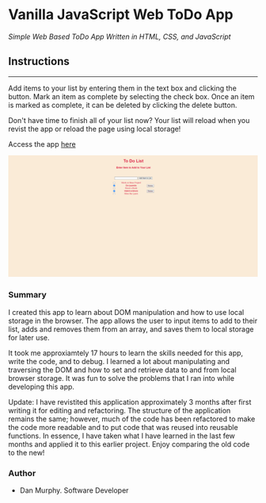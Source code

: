 # Vanilla JavaScript Web ToDo App

_Simple Web Based ToDo App Written in HTML, CSS, and JavaScript_

## Instructions

---

Add items to your list by entering them in the text box and clicking the button. Mark an item as complete by selecting the check box. Once an item is marked as complete, it can be deleted by clicking the delete button.

Don't have time to finish all of your list now? Your list will reload when you revist the app or reload the page using local storage!

Access the app [here](https://danielmurphy1.github.io/ToDoApp/)

![ToDoApp Screen](https://github.com/danielmurphy1/ToDoApp/blob/master/ToDoApp%20Screen.PNG)

### Summary

I created this app to learn about DOM manipulation and how to use local storage in the browser. The app allows the user to input items to add to their list, adds and removes them from an array, and saves them to local storage for later use.

It took me approxiamtely 17 hours to learn the skills needed for this app, write the code, and to debug. I learned a lot about manipulating and traversing the DOM and how to set and retrieve data to and from local browser storage. It was fun to solve the problems that I ran into while developing this app.

Update: I have revistited this application approximately 3 months after first writing it for editing and refactoring. The structure of the application remains the same; however, much of the code has been refactored to make the code more readable and to put code that was reused into reusable functions. In essence, I have taken what I have learned in the last few months and applied it to this earlier project. Enjoy comparing the old code to the new!

### Author

- Dan Murphy. Software Developer
